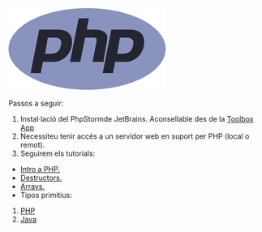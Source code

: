 ![Intro a PHP](images/1280px-PHP-logo.svg.png  "PHP")

Passos a seguir:

1. Instal·lació del PhpStormde JetBrains. Aconsellable des de la [Toolbox App](https://www.jetbrains.com/toolbox-app/) 
1. Necessiteu tenir accés a un servidor web en suport per PHP (local o remot).
1.  Seguirem els tutorials:
-  [Intro a PHP.](https://phpenthusiast.com/) 
-  [Destructors.](https://www.w3schools.com/php/php_oop_destructor.asp#:~:text=A%20destructor%20is%20called%20when,with%20two%20underscores%20(__)!/) 
-  [Arrays.](https://www.w3schools.com/php/php_arrays.asp) 
- Tipos primitius:
1. [PHP](https://www.php.net/manual/en/language.types.intro.php) 
1. [Java](https://docs.google.com/presentation/d/1empsfXZFHEzrLpyTnkl9o92DKoLtYxsisML8i58IwSw/view#slide=id.p6) 



